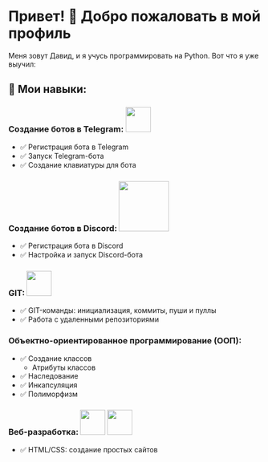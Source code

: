 # Привет! 👋 Добро пожаловать в мой профиль

Меня зовут Давид, и я учусь программировать на Python. Вот что я уже выучил:

## 🌟 Мои навыки:

### Создание ботов в Telegram: <img src="https://upload.wikimedia.org/wikipedia/commons/8/82/Telegram_logo.svg" width="50">
- ✅ Регистрация бота в Telegram  
- ✅ Запуск Telegram-бота  
- ✅ Создание клавиатуры для бота  


### Создание ботов в Discord:   <img src="https://upload.wikimedia.org/wikipedia/en/9/98/Discord_logo.svg" width="100">
- ✅ Регистрация бота в Discord  
- ✅ Настройка и запуск Discord-бота  


### GIT:   <img src="https://git-scm.com/images/logos/downloads/Git-Icon-1788C.svg" width="50">
- ✅ GIT-команды: инициализация, коммиты, пуши и пуллы  
- ✅ Работа с удаленными репозиториями  

### Объектно-ориентированное программирование (ООП):
- ✅ Создание классов  
  - Атрибуты классов   
- ✅ Наследование  
- ✅ Инкапсуляция  
- ✅ Полиморфизм  

### Веб-разработка: <img src="https://upload.wikimedia.org/wikipedia/commons/d/d5/CSS3_logo_and_wordmark.svg" width="50"> <img src="https://upload.wikimedia.org/wikipedia/commons/6/61/HTML5_logo_and_wordmark.svg" width="50">
- ✅ HTML/CSS: создание простых сайтов
